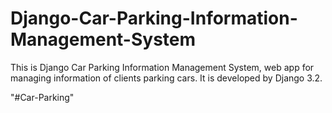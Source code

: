 # Django-Car-Parking-Information-Management-System
This is Django Car Parking Information Management System, web app for managing information of clients parking cars. It is developed by Django 3.2.

"#Car-Parking"
